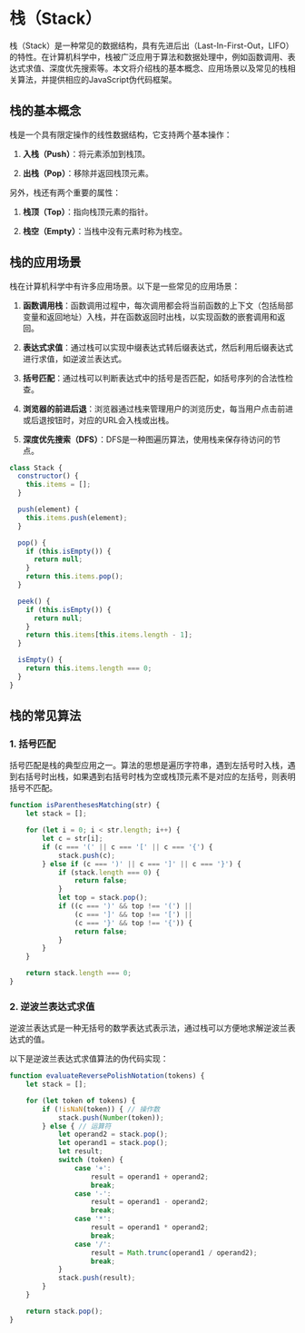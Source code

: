 # **栈（Stack）**

栈（Stack）是一种常见的数据结构，具有先进后出（Last-In-First-Out，LIFO）的特性。在计算机科学中，栈被广泛应用于算法和数据处理中，例如函数调用、表达式求值、深度优先搜索等。本文将介绍栈的基本概念、应用场景以及常见的栈相关算法，并提供相应的JavaScript伪代码框架。

## **栈的基本概念**

栈是一个具有限定操作的线性数据结构，它支持两个基本操作：

1. **入栈（Push）**：将元素添加到栈顶。

2. **出栈（Pop）**：移除并返回栈顶元素。

另外，栈还有两个重要的属性：

1. **栈顶（Top）**：指向栈顶元素的指针。

2. **栈空（Empty）**：当栈中没有元素时称为栈空。

## **栈的应用场景**

栈在计算机科学中有许多应用场景。以下是一些常见的应用场景：

1. **函数调用栈**：函数调用过程中，每次调用都会将当前函数的上下文（包括局部变量和返回地址）入栈，并在函数返回时出栈，以实现函数的嵌套调用和返回。

2. **表达式求值**：通过栈可以实现中缀表达式转后缀表达式，然后利用后缀表达式进行求值，如逆波兰表达式。

3. **括号匹配**：通过栈可以判断表达式中的括号是否匹配，如括号序列的合法性检查。

4. **浏览器的前进后退**：浏览器通过栈来管理用户的浏览历史，每当用户点击前进或后退按钮时，对应的URL会入栈或出栈。

5. **深度优先搜索（DFS）**：DFS是一种图遍历算法，使用栈来保存待访问的节点。

```js
class Stack {
  constructor() {
    this.items = [];
  }

  push(element) {
    this.items.push(element);
  }

  pop() {
    if (this.isEmpty()) {
      return null;
    }
    return this.items.pop();
  }

  peek() {
    if (this.isEmpty()) {
      return null;
    }
    return this.items[this.items.length - 1];
  }

  isEmpty() {
    return this.items.length === 0;
  }
}
```

## **栈的常见算法**


### **1. 括号匹配**

括号匹配是栈的典型应用之一。算法的思想是遍历字符串，遇到左括号时入栈，遇到右括号时出栈，如果遇到右括号时栈为空或栈顶元素不是对应的左括号，则表明括号不匹配。


```javascript
function isParenthesesMatching(str) {
    let stack = [];

    for (let i = 0; i < str.length; i++) {
        let c = str[i];
        if (c === '(' || c === '[' || c === '{') {
            stack.push(c);
        } else if (c === ')' || c === ']' || c === '}') {
            if (stack.length === 0) {
                return false;
            }
            let top = stack.pop();
            if ((c === ')' && top !== '(') ||
                (c === ']' && top !== '[') ||
                (c === '}' && top !== '{')) {
                return false;
            }
        }
    }

    return stack.length === 0;
}
```

### **2. 逆波兰表达式求值**

逆波兰表达式是一种无括号的数学表达式表示法，通过栈可以方便地求解逆波兰表达式的值。

以下是逆波兰表达式求值算法的伪代码实现：

```javascript
function evaluateReversePolishNotation(tokens) {
    let stack = [];

    for (let token of tokens) {
        if (!isNaN(token)) { // 操作数
            stack.push(Number(token));
        } else { // 运算符
            let operand2 = stack.pop();
            let operand1 = stack.pop();
            let result;
            switch (token) {
                case '+':
                    result = operand1 + operand2;
                    break;
                case '-':
                    result = operand1 - operand2;
                    break;
                case '*':
                    result = operand1 * operand2;
                    break;
                case '/':
                    result = Math.trunc(operand1 / operand2);
                    break;
            }
            stack.push(result);
        }
    }

    return stack.pop();
}
```